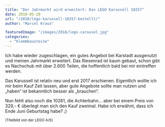 ```yaml
---
title: "Der Jahrmarkt wird erweitert: Das LEGO Karussell 10257"
date: 2018-05-20
url: "/2018/lego-karussell-10257-bestellt/"
author: "Marcel Kraus"

featuredImage: "/images/2018/lego-carousel.jpg"
categories:
  - "Klemmbausteine"
---
```


Ich habe wieder zugeschlagen, ein gutes Angebot bei Karstadt ausgenutzt und meinen Jahrmarkt erweitert. Das Riesenrad ist kaum gebaut, schon gibt es Nachschub mit über 2.600 Teilen, die hoffentlich bald bei mir eintreffen werden.

<!--more-->

Das Karussell ist relativ neu und erst 2017 erschienen. Eigentlich wollte ich mir beim Kauf Zeit lassen, aber gute Angebote sollte man nutzen und „haben“ ist bekanntlich besser als „brauchen“.

Nun fehlt also noch die 10261, die Achterbahn… aber bei einem Preis von 329,- € überlegt man sich den Kauf zweimal. Habe ich erwähnt, dass ich Ende Juni Geburtstag habe? ;)

<small>(Titelbild von der LEGO A/S)</small>
